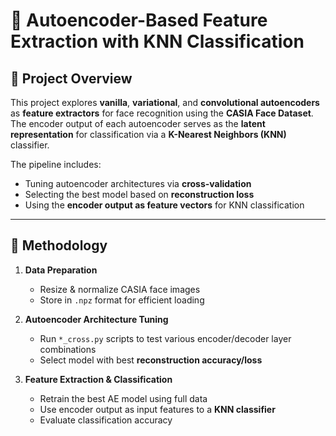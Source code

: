 # 🧠 Autoencoder-Based Feature Extraction with KNN Classification

## 📌 Project Overview

This project explores **vanilla**, **variational**, and **convolutional autoencoders** as **feature extractors** for face recognition using the **CASIA Face Dataset**. The encoder output of each autoencoder serves as the **latent representation** for classification via a **K-Nearest Neighbors (KNN)** classifier.

The pipeline includes:
- Tuning autoencoder architectures via **cross-validation**
- Selecting the best model based on **reconstruction loss**
- Using the **encoder output as feature vectors** for KNN classification

---


## 🧪 Methodology

1. **Data Preparation**  
   - Resize & normalize CASIA face images  
   - Store in `.npz` format for efficient loading

2. **Autoencoder Architecture Tuning**  
   - Run `*_cross.py` scripts to test various encoder/decoder layer combinations  
   - Select model with best **reconstruction accuracy/loss**

3. **Feature Extraction & Classification**  
   - Retrain the best AE model using full data  
   - Use encoder output as input features to a **KNN classifier**  
   - Evaluate classification accuracy
